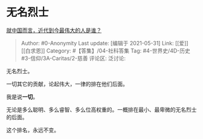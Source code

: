 # 无名烈士
[就中国而言，近代到今最伟大的人是谁？](https://www.zhihu.com/question/371931317/answer/1914364497)

> Author: #0-Anonymity
> Last update: [编辑于 2021-05-31]
> Link: [[爱]] [[白求恩]]
> Category: #【答集】/04-社科答集
> Tag: #4-世界史/4D-历史 #3-信仰/3A-Caritas/2-慈善
> 评论区:
> 泛讨论:

无名烈士。

一切其它的贡献，论起伟大，一律的排在他们后面。

我是说**一切**。

无论是多么聪明、多么睿智、多么位高权重的。一概排在最小、最卑微的无名烈士的后面。

这个排名，永远不变。
